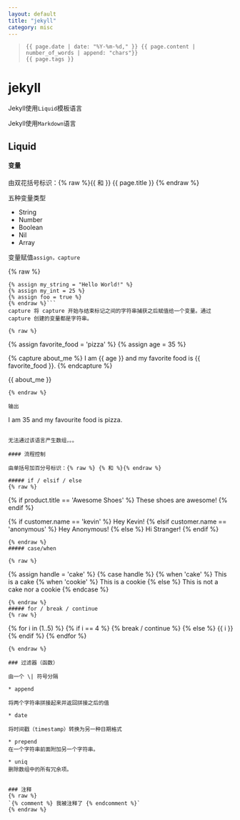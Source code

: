 ```yaml
---
layout: default
title: "jekyll"
category: misc
---
```


>     {{ page.date | date: "%Y-%m-%d," }} {{ page.content | number_of_words | append: "chars"}}
>     {{ page.tags }}

# jekyll

Jekyll使用`Liquid`模板语言

Jekyll使用`Markdown`语言


## Liquid

#### 变量 

由双花括号标识：{% raw %}{{ 和 }} {{ page.title }} {% endraw %}

五种变量类型

* String
* Number
* Boolean
* Nil
* Array

变量赋值`assign，capture` 

{% raw %}
```
{% assign my_string = "Hello World!" %}
{% assign my_int = 25 %}
{% assign foo = true %}
{% endraw %}```
capture 将 capture 开始与结束标记之间的字符串捕获之后赋值给一个变量。通过 capture 创建的变量都是字符串。

{% raw %}
```
{% assign favorite_food = 'pizza' %}
{% assign age = 35 %}

{% capture about_me %}
I am {{ age }} and my favorite food is {{ favorite_food }}.
{% endcapture %}

{{ about_me }}
```
{% endraw %}

输出

```
I am 35 and my favourite food is pizza.
```

无法通过该语言产生数组，。。

#### 流程控制

由单括号加百分号标识：{% raw %} {% 和 %}{% endraw %}

##### if / elsif / else
{% raw %}
```
{% if product.title == 'Awesome Shoes' %}
  These shoes are awesome!
{% endif %}


<!-- If customer.name = 'anonymous' -->
{% if customer.name == 'kevin' %}
  Hey Kevin!
{% elsif customer.name == 'anonymous' %}
  Hey Anonymous!
{% else %}
  Hi Stranger!
{% endif %}
```
{% endraw %}
##### case/when

{% raw %}
```
{% assign handle = 'cake' %}
{% case handle %}
  {% when 'cake' %}
     This is a cake
  {% when 'cookie' %}
     This is a cookie
  {% else %}
     This is not a cake nor a cookie
{% endcase %}
```
{% endraw %}
##### for / break / continue 
{% raw %}
```
{% for i in (1..5) %}
  {% if i == 4 %}
    {% break / continue %}
  {% else %}
    {{ i }}
  {% endif %}
{% endfor %}
```
{% endraw %}

### 过滤器（函数）

由一个 \| 符号分隔 

* append

将两个字符串拼接起来并返回拼接之后的值

* date

将时间戳（timestamp）转换为另一种日期格式

* prepend
在一个字符串前面附加另一个字符串。

* uniq
删除数组中的所有冗余项。


### 注释
{% raw %} 
`{% comment %} 我被注释了 {% endcomment %}`
{% endraw %}


